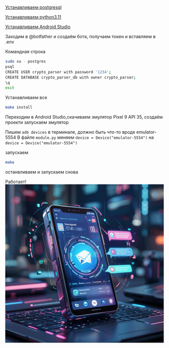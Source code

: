 [Устанавливаем postgresql](https://www.postgresql.org/download/macosx/)

[Устанавливаем python3.11](https://www.python.org/downloads/macos/)

[Устанавливаем Android Studio](https://developer.android.com/studio?hl=ru)

Заходим в @botfather и создаём бота, получаем токен и вставляем в .env

Командная строка
```bash
sudo su - postgres
psql
CREATE USER crypto_parser with password '1234';
CREATE DATABASE crypto_parser_db with owner crypto_parser;
\q
exit
```
Устанавливаем все
```bash
make install
```
Переходим в Android Studio,скачиваем эмулятор Pixel 9 API 35, создаём проекти запускаем эмулятор

Пишем `adb devices` в терминале, должно быть что-то вроде emulator-5554
В файле `module.py` меняем `device = Device("emulator-5554")` на `device = Device("emulator-5554")`

запускаем
```bash
make
```
останвливаем
и запускаем снова

Работает!
![Basebot](./img/baner.jpg)